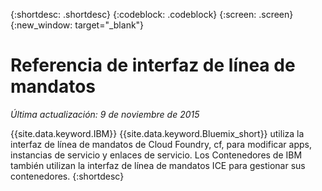 {:shortdesc: .shortdesc}
{:codeblock: .codeblock}
{:screen: .screen}
{:new_window: target="_blank"}

# Referencia de interfaz de línea de mandatos


*Última actualización: 9 de noviembre de 2015*

{{site.data.keyword.IBM}} {{site.data.keyword.Bluemix_short}} utiliza la interfaz de línea de mandatos de
Cloud Foundry, cf, para modificar apps, instancias de servicio y enlaces de servicio. Los Contenedores de IBM también utilizan la interfaz de línea de mandatos ICE para gestionar
sus contenedores.
{:shortdesc}
